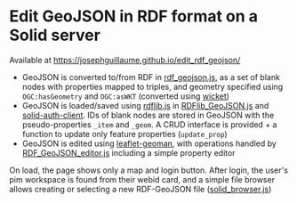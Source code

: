 # Edit GeoJSON in RDF format on a Solid server

Available at https://josephguillaume.github.io/edit_rdf_geojson/

- GeoJSON is converted to/from RDF in [rdf_geojson.js](scripts/rdf_geojson.js), as a set of blank nodes with properties mapped to triples, and geometry specified using `OGC:hasGeometry` and `OGC:asWKT` (converted using [wicket](https://github.com/arthur-e/Wicket))
- GeoJSON is loaded/saved using [rdflib.js](https://github.com/linkeddata/rdflib.js/) in [RDFlib_GeoJSON.js](scripts/RDFlib_GeoJSON.js) and [solid-auth-client](https://github.com/solid/solid-auth-client). IDs of blank nodes are stored in GeoJSON with the pseudo-properties `_item` and `_geom`. A CRUD interface is provided + a function to update only feature properties (`update_prop`)
- GeoJSON is edited using [leaflet-geoman](https://github.com/geoman-io/leaflet-geoman), with operations handled by [RDF_GeoJSON_editor.js](scripts/RDF_GeoJSON_editor.js) including a simple property editor

On load, the page shows only a map and login button. After login, the user's pim workspace is found from their webid card, and a simple file browser allows creating or selecting a new RDF-GeoJSON file ([solid_browser.js](scripts/solid_browser.js))
